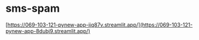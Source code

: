 # sms-spam


[https://069-103-121-pynew-app-ijq87v.streamlit.app/](https://069-103-121-pynew-app-8dubj9.streamlit.app/)

